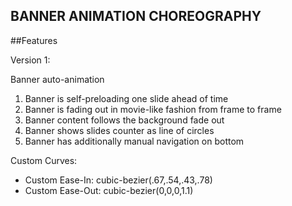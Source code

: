 BANNER ANIMATION CHOREOGRAPHY
-------------------------------------------------------------------------------

##Features

Version 1:

Banner auto-animation

1. Banner is self-preloading one slide ahead of time
2. Banner is fading out in movie-like fashion from frame to frame
3. Banner content follows the background fade out
4. Banner shows slides counter as line of circles
5. Banner has additionally manual navigation on bottom

Custom Curves:
* Custom Ease-In: cubic-bezier(.67,.54,.43,.78)
* Custom Ease-Out: cubic-bezier(0,0,0,1.1)
